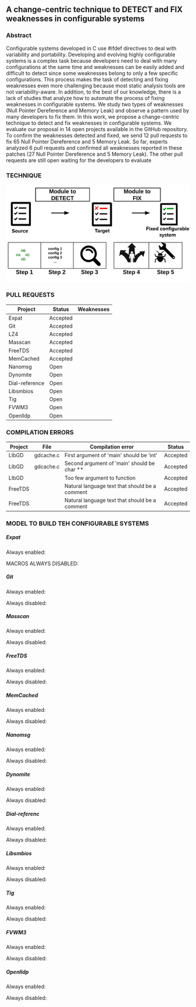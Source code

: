 ## A change-centric technique to DETECT and FIX weaknesses in configurable systems

### Abstract

Configurable systems developed in C use #ifdef directives to deal with variability and portability. Developing and evolving highly configurable systems is a complex task because developers need to deal with many configurations at the same time and weaknesses can be easily added and difficult to detect since some weaknesses belong to only a few specific configurations. This process makes the task of detecting and fixing weaknesses even more challenging because most static analysis tools are not variability-aware. In addition, to the best of our knowledge, there is a lack of studies that analyze how to automate the process of fixing weaknesses in configurable systems. We study two types of weaknesses (Null Pointer Dereference and Memory Leak) and observe a pattern used by many developers to fix them. In this work, we propose a change-centric technique to detect and fix weaknesses in configurable systems. We evaluate our proposal in 14 open projects available in the GitHub repository. To confirm the weaknesses detected and fixed, we send 12 pull requests to fix 65 Null Pointer Dereference and 5 Memory Leak. So far, experts analyzed 6 pull requests and confirmed all weaknesses reported in these patches (27 Null Pointer Dereference and 5 Memory Leak). The other pull requests are still open waiting for the developers to evaluate

### TECHNIQUE

![Drag Racing](technique.jpeg)

### PULL REQUESTS

| Project        | Status   | Weaknesses  |
|----------------|----------|------------ |
| Expat          | Accepted |             |
| Git            | Accepted |             |
| LZ4            | Accepted |             |
| Masscan        | Accepted |             |
| FreeTDS        | Accepted |             |
| MemCached      | Accepted |             |
| Nanomsg        | Open     |             |
| Dynomite       | Open     |             |
| Dial-reference | Open     |             |
| Libsmbios      | Open     |             |
| Tig            | Open     |             |
| FVWM3          | Open     |             |
| Openlldp       | Open     |             |

### COMPILATION ERRORS

| Project | File      | Compilation error                              | Status   |
|---------|-----------|------------------------------------------------|----------|
| LIbGD   | gdcache.c | First argument of 'main' should be 'int'       | Accepted |
| LIbGD   | gdcache.c | Second argument of 'main' should be char **    | Accepted |
| LIbGD   |           | Too few argument to function                   | Accepted |
| FreeTDS |           | Natural language text that should be a comment | Accepted |
| FreeTDS |           | Natural language text that should be a comment | Accepted |

### MODEL TO BUILD TEH CONFIGURABLE SYSTEMS

##### Expat
Always enabled:

MACROS ALWAYS DISABLED:

##### Git
Always enabled:

Always disabled:

##### Masscan
Always enabled:

Always disabled:

##### FreeTDS
Always enabled:

Always disabled:

##### MemCached
Always enabled:

Always disabled:

##### Nanomsg
Always enabled:

Always disabled:

##### Dynomite
Always enabled:

Always disabled:

##### Dial-referenc
Always enabled:

Always disabled:

##### Libsmbios
Always enabled:

Always disabled:

##### Tig
Always enabled:

Always disabled:

##### FVWM3
Always enabled:

Always disabled:

##### Openlldp
Always enabled:

Always disabled:



